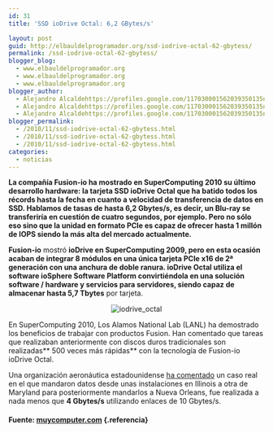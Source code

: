 ```yaml
---
id: 31
title: 'SSD ioDrive Octal: 6,2 GBytes/s'

layout: post
guid: http://elbauldelprogramador.org/ssd-iodrive-octal-62-gbytess/
permalink: /ssd-iodrive-octal-62-gbytess/
blogger_blog:
  - www.elbauldelprogramador.org
  - www.elbauldelprogramador.org
  - www.elbauldelprogramador.org
blogger_author:
  - Alejandro Alcaldehttps://profiles.google.com/117030001562039350135noreply@blogger.com
  - Alejandro Alcaldehttps://profiles.google.com/117030001562039350135noreply@blogger.com
  - Alejandro Alcaldehttps://profiles.google.com/117030001562039350135noreply@blogger.com
blogger_permalink:
  - /2010/11/ssd-iodrive-octal-62-gbytess.html
  - /2010/11/ssd-iodrive-octal-62-gbytess.html
  - /2010/11/ssd-iodrive-octal-62-gbytess.html
categories:
  - noticias
---
```

**La compañía Fusion-io ha mostrado en SuperComputing 2010 su último desarrollo hardware: la tarjeta SSD ioDrive Octal que ha batido todos los récords hasta la fecha en cuanto a velocidad de transferencia de datos en SSD. Hablamos de tasas de hasta 6,2 Gbytes/s, es decir, un Blu-ray se transferiría en cuestión de cuatro segundos, por ejemplo. Pero no sólo eso sino que la unidad en formato PCIe es capaz de ofrecer hasta 1 millón de IOPS siendo la más alta del mercado actualmente.**

**Fusion-io** mostró **ioDrive **en SuperComputing 2009, pero en esta ocasión acaban de integrar 8 módulos en una única tarjeta** PCIe x16 de 2ª generación **con una anchura de doble ranura.** ioDrive Octal **utiliza el software ioSphere Software Platform convirtiéndola en una solución software /&nbsp;hardware y servicios para servidores, siendo capaz de almacenar** hasta 5,7 Tbytes** por tarjeta.

<p style="text-align: center;">
  <img src="http://4.bp.blogspot.com/_IlK2pNFFgGM/TOjwkIrLpjI/AAAAAAAAAE4/wSfF8q7Yzy8/s1600/iodrive_octal.JPG" alt="iodrive_octal" />
</p>

En SuperComputing 2010, Los Alamos National Lab (LANL) ha demostrado los beneficios de trabajar con productos Fusion. Han comentado que tareas que realizaban anteriormente con discos duros tradicionales son realizadas** 500 veces más rápidas** con la tecnología de Fusion-io ioDrive Octal.

Una organización aeronáutica estadounidense <a href="http://www.dvhardware.net/article46622.html" target="_blank">ha comentado</a> un caso real en el que mandaron datos desde unas instalaciones en Illinois a otra de Maryland para posteriormente mandarlos a Nueva Orleans, fue realizada a nada menos que **4 Gbytes/s** utilizando enlaces de 10 Gbytes/s.

#### Fuente: <a href="http://muycomputer.com/FrontOffice/ZonaPractica/Especiales/especialDet/_wE9ERk2XxDAFrrvfQ2JWaU1Rk_6PXSz6dnyQZOI-ShEBCnfjPA4en42X5BW-bdIu#" target="_blank">muycomputer.com</a> {.referencia}

